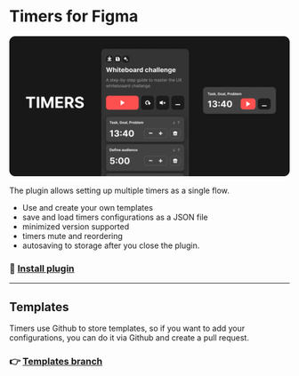 # Timers for Figma

![preview](./README-img/preview.png)

The plugin allows setting up multiple timers as a single flow.

- Use and create your own templates
- save and load timers configurations as a JSON file
- minimized version supported
- timers mute and reordering
- autosaving to storage after you close the plugin.

### 🤖 [Install plugin](https://www.figma.com/community/plugin/1053689497185030696/Timers)

---

## Templates

Timers use Github to store templates, so if you want to add your configurations, you can do it via Github and create a pull request.

### 👉 [Templates branch](https://github.com/PavelLaptev/figma-timers/tree/configs)
